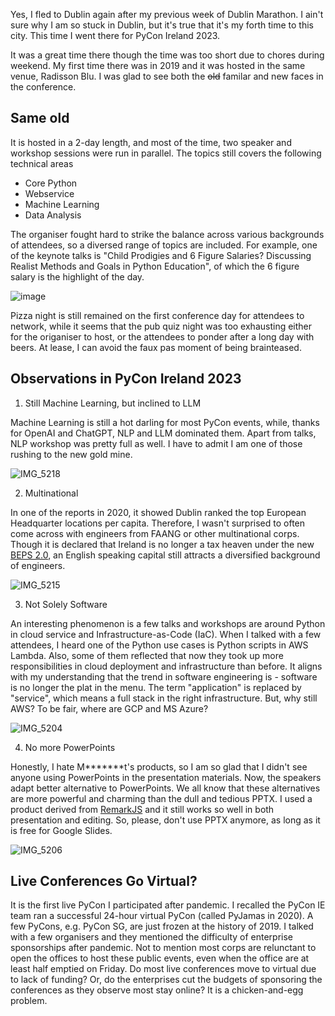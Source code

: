 Yes, I fled to Dublin again after my previous week of Dublin Marathon. I ain't sure why I am so stuck
in Dublin, but it's true that it's my forth time to this city. This time I went there for PyCon
Ireland 2023.

It was a great time there though the time was too short due to chores during weekend. 
My first time there was in 2019 and it was hosted in the same venue, Radisson Blu. I was glad to see
both the ~~old~~ familar and new faces in the conference.

## Same old

It is hosted in a 2-day length, and most of the time, two speaker and workshop sessions 
were run in parallel. The topics still covers the following technical areas

- Core Python
- Webservice
- Machine Learning
- Data Analysis

The organiser fought hard to strike the balance across various backgrounds of attendees, so a diversed 
range of topics are included. For example, one of the keynote talks is 
"Child Prodigies and 6 Figure Salaries? Discussing Realist Methods and Goals in Python Education",
of which the 6 figure salary is the highlight of the day.

![image](https://github.com/gavincyi/gavincyi.github.io/assets/10500805/b5124a47-5820-41eb-831f-781a574e1b93)

Pizza night is still remained on the first conference day for attendees to network, while it seems
that the pub quiz night was too exhausting either for the origaniser to host, or the attendees to 
ponder after a long day with beers. At lease, I can avoid the faux pas moment of being brainteased.


## Observations in PyCon Ireland 2023

1. Still Machine Learning, but inclined to LLM

Machine Learning is still a hot darling for most PyCon events, while, thanks for OpenAI and ChatGPT,
NLP and LLM dominated them. Apart from talks, NLP workshop was pretty full as well. I have to admit
I am one of those rushing to the new gold mine.

![IMG_5218](https://github.com/gavincyi/gavincyi.github.io/assets/10500805/3939ff43-6b7c-49db-820a-84168017656b)

2. Multinational

In one of the reports in 2020, it showed Dublin ranked the top European Headquarter locations per capita.
Therefore, I wasn't surprised to often come across with engineers from FAANG or other multinational corps.
Though it is declared that Ireland is no longer a tax heaven under the new [BEPS 2.0](https://www.ey.com/en_uk/tax/base-erosion-profit-shifting-beps),
an English speaking capital still attracts a diversified background of engineers.
  
![IMG_5215](https://github.com/gavincyi/gavincyi.github.io/assets/10500805/16b2c72f-ba8b-42ef-9641-f7b46ba709f7)

  
3. Not Solely Software

An interesting phenomenon is a few talks and workshops are around Python in cloud service and 
Infrastructure-as-Code (IaC). When I talked with a few attendees, I heard one of the Python use cases
is Python scripts in AWS Lambda. Also, some of them reflected that now they took up more responsibilities
in cloud deployment and infrastructure than before. It aligns with my understanding that the trend
in software engineering is - software is no longer the plat in the menu. The term "application" is replaced
by "service", which means a full stack in the right infrastructure. But, why still AWS? To be fair, where
are GCP and MS Azure? 

![IMG_5204](https://github.com/gavincyi/gavincyi.github.io/assets/10500805/99ada639-ba6c-43bf-b711-b6a57f1b3951)

4. No more PowerPoints

Honestly, I hate M*******t's products, so I am so glad that I didn't see anyone using PowerPoints in the presentation
materials. Now, the speakers adapt better alternative to PowerPoints. We all know that these alternatives are
more powerful and charming than the dull and tedious PPTX. I used a product derived from [RemarkJS](https://github.com/gnab/remark)
and it still works so well in both presentation and editing. So, please, don't use PPTX anymore, as long as it
is free for Google Slides.

![IMG_5206](https://github.com/gavincyi/gavincyi.github.io/assets/10500805/4ba30d5f-239c-4aa0-9e0b-2ca93de06c70)

## Live Conferences Go Virtual?

It is the first live PyCon I participated after pandemic. I recalled the PyCon IE team ran a successful 24-hour virtual
PyCon (called PyJamas in 2020). A few PyCons, e.g. PyCon SG, are just frozen at the history of 2019. I talked with a
few organisers and they mentioned the difficulty of enterprise sponsorships after pandemic. Not to mention most corps 
are relunctant to open the offices to host these public events, even when the office are at least half emptied on Friday.
Do most live conferences move to virtual due to lack of funding? Or, do the enterprises cut the budgets of sponsoring
the conferences as they observe most stay online? It is a chicken-and-egg problem.

